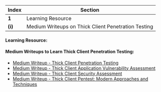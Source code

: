 Index | Section
---   | ---
**1** | Learning Resource
**(i)** | Medium Writeups on Thick Client Penetration Testing



#### Learning Resource:

#### Medium Writeups to Learn Thick Client Penetration Testing: 

  * [Medium Writeup - Thick Client Penetration Testing](https://medium.com/@Dinesh_infosec/thick-client-penetration-testing-series-87214a42a1e7)
  * [Medium Writeup - Thick Client Application Vulnerability Assessment](https://iammohitmaurya.medium.com/thick-client-application-vulnerability-assessment-f5b2e210d184)
  * [Medium Writeup - Thick Client Security Assessment](https://medium.com/@chawla.saksham08/thick-client-security-assessment-i-bb02ac37e63)
  * [Medium Writeup - Thick Client Pentest: Modern Approaches and Techniques](https://infosecwriteups.com/thick-client-pentest-modern-approaches-and-techniques-part-1-7bb0f5f28e8e)
  
 



